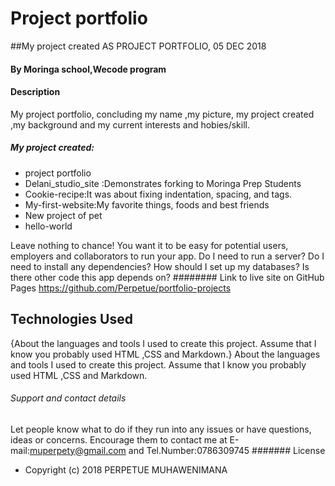 # Project portfolio
##My project created  AS PROJECT PORTFOLIO, 05 DEC 2018
#### By **Moringa school,Wecode program**

#### Description
My project portfolio, concluding my name ,my picture,  my project created ,my background and my current interests and hobies/skill. 
##### My project created:
* project portfolio
* Delani_studio_site :Demonstrates forking to Moringa Prep Students
* Cookie-recipe:It was about fixing indentation, spacing, and tags.
* My-first-website:My favorite things, foods and best friends
* New project of pet
* hello-world

Leave nothing to chance! You want it to be easy for potential users, employers and collaborators to run your app. Do I need to run a server? Do I need to install any dependencies? How should I set up my databases? Is there other code this app depends on?
######## Link to live site on GitHub Pages
https://github.com/Perpetue/portfolio-projects
## Technologies Used
{About the languages and tools I used to create this project. Assume that I know you probably used HTML ,CSS and Markdown.}
About the languages and tools I used to create this project. Assume that I know you probably used HTML ,CSS and Markdown.
###### Support and contact details
Let people know what to do if they run into any issues or have questions, ideas or concerns.  Encourage them to contact me at E-mail:muperpety@gmail.com and Tel.Number:0786309745
####### License
 * Copyright (c) 2018 PERPETUE MUHAWENIMANA
  

